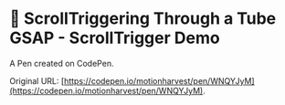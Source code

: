 # 🚄 ScrollTriggering Through a Tube GSAP - ScrollTrigger Demo

A Pen created on CodePen.

Original URL: [https://codepen.io/motionharvest/pen/WNQYJyM](https://codepen.io/motionharvest/pen/WNQYJyM).


